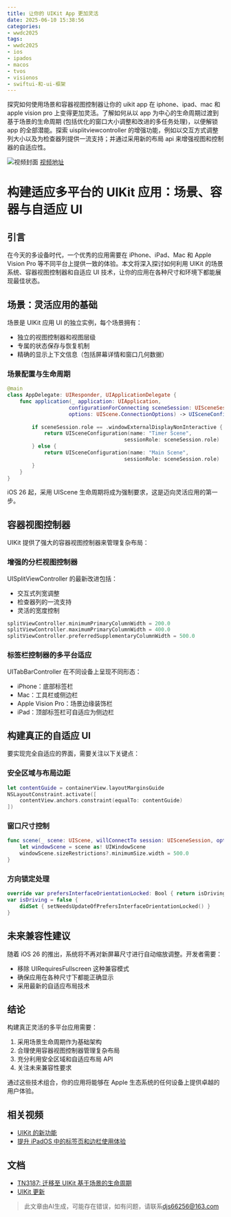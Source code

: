 ```yaml
---
title: 让你的 UIKit App 更加灵活
date: 2025-06-10 15:38:56
categories:
- wwdc2025
tags:
- wwdc2025
- ios
- ipados
- macos
- tvos
- visionos
- swiftui-和-ui-框架
---
```

探究如何使用场景和容器视图控制器让你的 uikit app 在 iphone、ipad、mac 和 apple vision pro 上变得更加灵活。了解如何从以 app 为中心的生命周期过渡到基于场景的生命周期 (包括优化的窗口大小调整和改进的多任务处理)，以便解锁 app 的全部潜能。探索 uisplitviewcontroller 的增强功能，例如以交互方式调整列大小以及为检查器列提供一流支持；并通过采用新的布局 api 来增强视图和控制器的自适应性。
<!--more-->

![视频封面](https://devimages-cdn.apple.com/wwdc-services/images/3055294D-836B-4513-B7B0-0BC5666246B0/10000/10000_wide_250x141_2x.jpg)
[视频地址](https://developer.apple.com/cn/videos/play/wwdc2025/282/)

# 构建适应多平台的 UIKit 应用：场景、容器与自适应 UI

## 引言
在今天的多设备时代，一个优秀的应用需要在 iPhone、iPad、Mac 和 Apple Vision Pro 等不同平台上提供一致的体验。本文将深入探讨如何利用 UIKit 的场景系统、容器视图控制器和自适应 UI 技术，让你的应用在各种尺寸和环境下都能展现最佳状态。

## 场景：灵活应用的基础
场景是 UIKit 应用 UI 的独立实例，每个场景拥有：
- 独立的视图控制器和视图层级
- 专属的状态保存与恢复机制
- 精确的显示上下文信息（包括屏幕详情和窗口几何数据）

### 场景配置与生命周期
```swift
@main
class AppDelegate: UIResponder, UIApplicationDelegate {
    func application(_ application: UIApplication,
                    configurationForConnecting sceneSession: UISceneSession,
                    options: UIScene.ConnectionOptions) -> UISceneConfiguration {
        
        if sceneSession.role == .windowExternalDisplayNonInteractive {
            return UISceneConfiguration(name: "Timer Scene", 
                                      sessionRole: sceneSession.role)
        } else {
            return UISceneConfiguration(name: "Main Scene",
                                      sessionRole: sceneSession.role)
        }
    }
}
```

iOS 26 起，采用 UIScene 生命周期将成为强制要求，这是迈向灵活应用的第一步。

## 容器视图控制器
UIKit 提供了强大的容器视图控制器来管理复杂布局：

### 增强的分栏视图控制器
UISplitViewController 的最新改进包括：
- 交互式列宽调整
- 检查器列的一流支持
- 灵活的宽度控制

```swift
splitViewController.minimumPrimaryColumnWidth = 200.0
splitViewController.maximumPrimaryColumnWidth = 400.0
splitViewController.preferredSupplementaryColumnWidth = 500.0
```

### 标签栏控制器的多平台适应
UITabBarController 在不同设备上呈现不同形态：
- iPhone：底部标签栏
- Mac：工具栏或侧边栏
- Apple Vision Pro：场景边缘装饰栏
- iPad：顶部标签栏可自适应为侧边栏

## 构建真正的自适应 UI
要实现完全自适应的界面，需要关注以下关键点：

### 安全区域与布局边距
```swift
let contentGuide = containerView.layoutMarginsGuide
NSLayoutConstraint.activate([
    contentView.anchors.constraint(equalTo: contentGuide)
])
```

### 窗口尺寸控制
```swift
func scene(_ scene: UIScene, willConnectTo session: UISceneSession, options: UIScene.ConnectionOptions) {
    let windowScene = scene as! UIWindowScene
    windowScene.sizeRestrictions?.minimumSize.width = 500.0
}
```

### 方向锁定处理
```swift
override var prefersInterfaceOrientationLocked: Bool { return isDriving }
var isDriving = false {
    didSet { setNeedsUpdateOfPrefersInterfaceOrientationLocked() }
}
```

## 未来兼容性建议
随着 iOS 26 的推出，系统将不再对新屏幕尺寸进行自动缩放调整。开发者需要：
- 移除 UIRequiresFullscreen 这种兼容模式
- 确保应用在各种尺寸下都能正确显示
- 采用最新的自适应布局技术

## 结论
构建真正灵活的多平台应用需要：
1. 采用场景生命周期作为基础架构
2. 合理使用容器视图控制器管理复杂布局
3. 充分利用安全区域和自适应布局 API
4. 关注未来兼容性要求

通过这些技术组合，你的应用将能够在 Apple 生态系统的任何设备上提供卓越的用户体验。

## 相关视频
- [UIKit 的新功能](https://developer.apple.com/videos/play/wwdc2025/243)
- [提升 iPadOS 中的标签页和边栏使用体验](https://developer.apple.com/videos/play/wwdc2024/10147)

## 文档
- [TN3187: 迁移至 UIKit 基于场景的生命周期](https://developer.apple.com/documentation/Technotes/tn3187-Migrating-to-the-UIKit-scene-based-life-cycle)
- [UIKit 更新](https://developer.apple.com/documentation/Updates/UIKit)
> 此文章由AI生成，可能存在错误，如有问题，请联系[djs66256@163.com](djs66256@163.com)